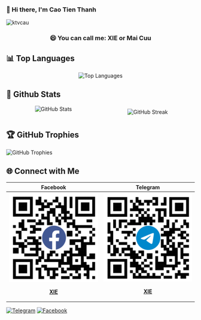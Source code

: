 ### 👋 Hi there, I'm Cao Tien Thanh

<p align="left"> <img src="https://komarev.com/ghpvc/?username=ktvcau&label=Views&color=blue&style=plastic" alt="ktvcau" /> </p>

<h3 align="center">😄 You can call me: XIE or Mai Cuu</h3>

## 📊 Top Languages

<div align="center">
  <img src="https://github-readme-stats.vercel.app/api/top-langs/?username=ktvcau&theme=radical&hide_border=false&layout=compact" alt="Top Languages" />
</div>

## 📶 Github Stats

<div style="display: flex; flex-direction: row; justify-content: space-between; align-items: center;">
    <div style="flex: 1; text-align: center;">
        <img src="https://github-readme-stats.vercel.app/api?username=ktvcau&theme=radical&hide_border=false" alt="GitHub Stats" />
        <br/>
        <br/>
    </div>
    <div style="flex: 1; text-align: center;">
        <img src="https://github-readme-streak-stats.herokuapp.com/?user=ktvcau&theme=radical&hide_border=false" alt="GitHub Streak" />
    </div>
</div>

## 🏆 GitHub Trophies

![GitHub Trophies](https://github-trophies.vercel.app/?username=ktvcau&theme=radical&no-frame=false&no-bg=true&margin-w=4)

## 🌐 Connect with Me

| Facebook | Telegram |
| :---: | :---: |
| [![image](https://raw.githubusercontent.com/ktvcau/ktvcau/main/qr_xie2.png)](https://www.facebook.com/nguyrn.xie) <p><b><a href="https://www.facebook.com/nguyrn.xie">XIE</a><b></p> | [![image](https://raw.githubusercontent.com/ktvcau/ktvcau/main/qr_xie1.png)](https://t.me/ktvcau) <p><b><a href="https://t.me/ktvcau">XIE</a><b></p> |

[![Telegram](https://img.shields.io/badge/Telegram-2CA5E0?style=for-the-badge&logo=telegram&logoColor=white)](https://t.me/ktvcau)
[![Facebook](https://img.shields.io/badge/Facebook-%231877F2.svg?style=for-the-badge&logo=Facebook&logoColor=white)](https://facebook.com/nguyrn.xie)

